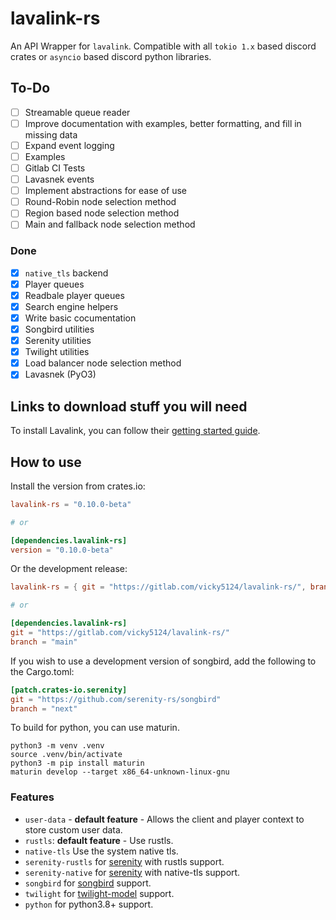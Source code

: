 # lavalink-rs

An API Wrapper for `lavalink`. Compatible with all `tokio 1.x` based discord crates or `asyncio` based discord python libraries.

## To-Do

- [ ] Streamable queue reader
- [ ] Improve documentation with examples, better formatting, and fill in missing data
- [ ] Expand event logging
- [ ] Examples
- [ ] Gitlab CI Tests
- [ ] Lavasnek events
- [ ] Implement abstractions for ease of use
- [ ] Round-Robin node selection method
- [ ] Region based node selection method
- [ ] Main and fallback node selection method

### Done

- [x] `native_tls` backend
- [x] Player queues
- [x] Readbale player queues
- [x] Search engine helpers
- [x] Write basic cocumentation
- [x] Songbird utilities
- [x] Serenity utilities
- [x] Twilight utilities
- [x] Load balancer node selection method
- [x] Lavasnek (PyO3)

## Links to download stuff you will need

To install Lavalink, you can follow their [getting started guide](https://lavalink.dev/getting-started.html).

## How to use

Install the version from crates.io:

```toml
lavalink-rs = "0.10.0-beta"

# or

[dependencies.lavalink-rs]
version = "0.10.0-beta"
```

Or the development release:

```toml
lavalink-rs = { git = "https://gitlab.com/vicky5124/lavalink-rs/", branch = "main"}

# or

[dependencies.lavalink-rs]
git = "https://gitlab.com/vicky5124/lavalink-rs/"
branch = "main"
```

If you wish to use a development version of songbird, add the following to the Cargo.toml:

```toml
[patch.crates-io.serenity]
git = "https://github.com/serenity-rs/songbird"
branch = "next"
```

To build for python, you can use maturin.

```
python3 -m venv .venv
source .venv/bin/activate
python3 -m pip install maturin
maturin develop --target x86_64-unknown-linux-gnu
```

### Features

- `user-data` - **default feature** - Allows the client and player context to store custom user data.
- `rustls`: **default feature** - Use rustls.
- `native-tls` Use the system native tls.
- `serenity-rustls` for [serenity](https://lib.rs/crates/serenity) with rustls support.
- `serenity-native` for [serenity](https://lib.rs/crates/serenity) with native-tls support.
- `songbird` for [songbird](https://lib.rs/crates/songbird) support.
- `twilight` for [twilight-model](https://lib.rs/crates/twilight-model) support.
- `python` for python3.8+ support.
